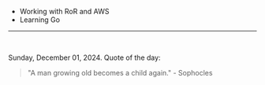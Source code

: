 - Working with RoR and AWS
- Learning Go

---

<br>

<!-- quote_marker -->
Sunday, December 01, 2024. Quote of the day:

> "A man growing old becomes a child again." - Sophocles
